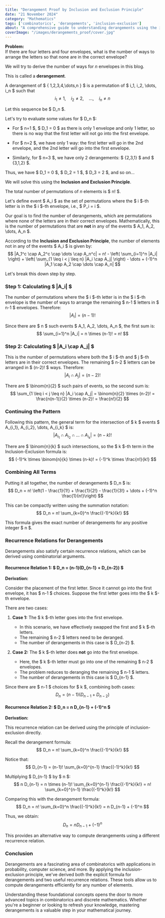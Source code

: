 ```yaml
---
title: "Derangement Proof by Inclusion and Exclusion Principle"
date: "21 November 2024"
category: "Mathematics"
tags: ['combinatorics', 'derangements', 'inclusion-exclusion']
about: "A comprehensive guide to understanding derangements using the inclusion and exclusion principle."
coverImage: "/images/derangements_proof/cover.jpg"
---
```


**Problem:**  
If there are four letters and four envelopes, what is the number of ways to arrange the letters so that none are in the correct envelope?

We will try to derive the number of ways for *n* envelopes in this blog.

This is called a **derangement**.

A derangement of $ \{ 1,2,3,4,\dots,n \} $ is a permutation of $ i_1, i_2, \dots, i_n $ such that
$$
i_1 \ne 1, \quad i_2 \ne 2, \quad \dots, \quad i_n \ne n
$$

Let this sequence be $ D_n $.

Let's try to evaluate some values for $ D_n $:

- For $ n=1 $, $ D_1 = 0 $ as there is only 1 envelope and only 1 letter, so there is no way that the first letter will not go into the first envelope.
  
- For $ n=2 $, we have only 1 way: the first letter will go in the 2nd envelope, and the 2nd letter will go into the first envelope.
  
- Similarly, for $ n=3 $, we have only 2 derangements: $ \{2,3,1\} $ and $ \{3,1,2\} $.

Thus, we have $ D_1 = 0 $, $ D_2 = 1 $, $ D_3 = 2 $, and so on...

We will solve this using the **Inclusion and Exclusion Principle**.

The total number of permutations of *n* elements is $ n! $.

Let's define event $ A_i $ as the set of permutations where the $ i $-th letter is in the $ i $-th envelope, i.e., $ P_i = i $.

Our goal is to find the number of derangements, which are permutations where none of the letters are in their correct envelopes. Mathematically, this is the number of permutations that are **not** in any of the events $ A_1, A_2, \dots, A_n $.

According to the **Inclusion and Exclusion Principle**, the number of elements not in any of the events $ A_i $ is given by:
$$
|A_1^c \cap A_2^c \cap \dots \cap A_n^c| = n! - \left( \sum_{i=1}^n |A_i| \right) + \left( \sum_{1 \leq i < j \leq n} |A_i \cap A_j| \right) - \dots + (-1)^n |A_1 \cap A_2 \cap \dots \cap A_n|
$$

Let's break this down step by step.

### Step 1: Calculating $ |A_i| $

The number of permutations where the $ i $-th letter is in the $ i $-th envelope is the number of ways to arrange the remaining $ n-1 $ letters in $ n-1 $ envelopes. Therefore:
$$
|A_i| = (n-1)!
$$

Since there are $ n $ such events $ A_1, A_2, \dots, A_n $, the first sum is:
$$
\sum_{i=1}^n |A_i| = n \times (n-1)! = n!
$$

### Step 2: Calculating $ |A_i \cap A_j| $

This is the number of permutations where both the $ i $-th and $ j $-th letters are in their correct envelopes. The remaining $ n-2 $ letters can be arranged in $ (n-2)! $ ways. Therefore:
$$
|A_i \cap A_j| = (n-2)!
$$

There are $ \binom{n}{2} $ such pairs of events, so the second sum is:
$$
\sum_{1 \leq i < j \leq n} |A_i \cap A_j| = \binom{n}{2} \times (n-2)! = \frac{n(n-1)}{2} \times (n-2)! = \frac{n!}{2}
$$

### Continuing the Pattern

Following this pattern, the general term for the intersection of $ k $ events $ A_{i_1}, A_{i_2}, \dots, A_{i_k} $ is:
$$
|A_{i_1} \cap A_{i_2} \cap \dots \cap A_{i_k}| = (n-k)!
$$

There are $ \binom{n}{k} $ such intersections, so the $ k $-th term in the Inclusion-Exclusion formula is:
$$
(-1)^k \times \binom{n}{k} \times (n-k)! = (-1)^k \times \frac{n!}{k!}
$$

### Combining All Terms

Putting it all together, the number of derangements $ D_n $ is:
$$
D_n = n! \left(1 - \frac{1}{1!} + \frac{1}{2!} - \frac{1}{3!} + \dots + (-1)^n \frac{1}{n!}\right)
$$

This can be compactly written using the summation notation:
$$
D_n = n! \sum_{k=0}^n \frac{(-1)^k}{k!}
$$

This formula gives the exact number of derangements for any positive integer $ n $.

### Recurrence Relations for Derangements

Derangements also satisfy certain recurrence relations, which can be derived using combinatorial arguments.

#### Recurrence Relation 1: $ D_n = (n-1)(D_{n-1} + D_{n-2}) $

**Derivation:**

Consider the placement of the first letter. Since it cannot go into the first envelope, it has $ n-1 $ choices. Suppose the first letter goes into the $ k $-th envelope.

There are two cases:

1. **Case 1:** The $ k $-th letter goes into the first envelope.  
   - In this scenario, we have effectively swapped the first and $ k $-th letters.
   - The remaining $ n-2 $ letters need to be deranged.
   - The number of derangements in this case is $ D_{n-2} $.

2. **Case 2:** The $ k $-th letter does **not** go into the first envelope.  
   - Here, the $ k $-th letter must go into one of the remaining $ n-2 $ envelopes.
   - The problem reduces to deranging the remaining $ n-1 $ letters.
   - The number of derangements in this case is $ D_{n-1} $.

Since there are $ n-1 $ choices for $ k $, combining both cases:
$$
D_n = (n-1)(D_{n-1} + D_{n-2})
$$

#### Recurrence Relation 2: $ D_n = n D_{n-1} + (-1)^n $

**Derivation:**

This recurrence relation can be derived using the principle of inclusion-exclusion directly.

Recall the derangement formula:
$$
D_n = n! \sum_{k=0}^n \frac{(-1)^k}{k!}
$$

Notice that:
$$
D_{n-1} = (n-1)! \sum_{k=0}^{n-1} \frac{(-1)^k}{k!}
$$

Multiplying $ D_{n-1} $ by $ n $:
$$
n D_{n-1} = n \times (n-1)! \sum_{k=0}^{n-1} \frac{(-1)^k}{k!} = n! \sum_{k=0}^{n-1} \frac{(-1)^k}{k!}
$$

Comparing this with the derangement formula:
$$
D_n = n! \sum_{k=0}^n \frac{(-1)^k}{k!} = n D_{n-1} + (-1)^n
$$

Thus, we obtain:
$$
D_n = n D_{n-1} + (-1)^n
$$

This provides an alternative way to compute derangements using a different recurrence relation.

### Conclusion

Derangements are a fascinating area of combinatorics with applications in probability, computer science, and more. By applying the inclusion-exclusion principle, we've derived both the explicit formula for derangements and two useful recurrence relations. These tools allow us to compute derangements efficiently for any number of elements.

Understanding these foundational concepts opens the door to more advanced topics in combinatorics and discrete mathematics. Whether you're a beginner or looking to refresh your knowledge, mastering derangements is a valuable step in your mathematical journey.
